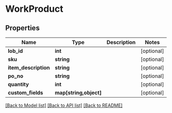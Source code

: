 # WorkProduct

## Properties
Name | Type | Description | Notes
------------ | ------------- | ------------- | -------------
**lob_id** | **int** |  | [optional] 
**sku** | **string** |  | [optional] 
**item_description** | **string** |  | [optional] 
**po_no** | **string** |  | [optional] 
**quantity** | **int** |  | [optional] 
**custom_fields** | **map[string,object]** |  | [optional] 

[[Back to Model list]](../README.md#documentation-for-models) [[Back to API list]](../README.md#documentation-for-api-endpoints) [[Back to README]](../README.md)


